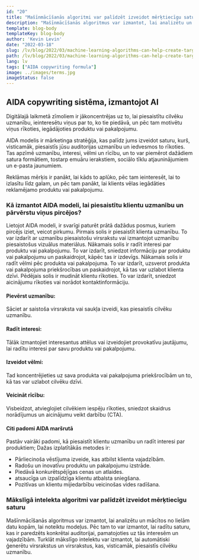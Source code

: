 ```yaml
---
id: "20"
title: "Mašīnmācīšanās algoritmi var palīdzēt izveidot mērķtiecīgu saturu"
description: "Mašīnmācīšanās algoritmus var izmantot, lai analizētu un mācītos no lielām datu kopām, lai noteiktu modeļus. Pēc tam to var izmantot, lai radītu saturu, kas ir paredzēts konkrētai auditorijai, pamatojoties uz tās interesēm. Izmantojot mašīnmācīšanos, uzņēmumi var radīt saturu, kas ir atbilstošāks klientiem un palīdz palielināt pārdošanas apjomus."
template: blog-body
templateKey: blog-body
author: 'Kevin Levin'
date: "2022-03-18"
slug: /lv/blog/2022/03/machine-learning-algorithms-can-help-create-targeted-content
path: /lv/blog/2022/03/machine-learning-algorithms-can-help-create-targeted-content
lang: lv
tags: ["AIDA copywriting formula"]
image: ../images/terms.jpg
imageStatus: false
---
```

## AIDA copywriting sistēma, izmantojot AI

Digitālajā laikmetā zīmoliem ir jākoncentrējas uz to, lai piesaistītu cilvēku uzmanību, ieinteresētu viņus par to, ko tie piedāvā, un pēc tam motivētu viņus rīkoties, iegādājoties produktu vai pakalpojumu.

AIDA modelis ir mārketinga stratēģija, kas palīdz jums izveidot saturu, kurš, visticamāk, piesaistīs jūsu auditorijas uzmanību un iedvesmos to rīkoties. Tas apzīmē uzmanību, interesi, vēlmi un rīcību, un to var piemērot dažādiem satura formātiem, tostarp emuāru ierakstiem, sociālo tīklu atjauninājumiem un e-pasta jaunumiem.

Reklāmas mērķis ir panākt, lai kāds to aplūko, pēc tam ieinteresēt, lai to izlasītu līdz galam, un pēc tam panākt, lai klients vēlas iegādāties reklamējamo produktu vai pakalpojumu.

### Kā izmantot AIDA modeli, lai piesaistītu klientu uzmanību un pārvērstu viņus pircējos?

Lietojot AIDA modeli, ir svarīgi paturēt prātā dažādus posmus, kuriem pircējs iziet, veicot pirkumu. Pirmais solis ir piesaistīt klienta uzmanību. To var izdarīt ar uzmanību piesaistošu virsrakstu vai izmantojot uzmanību piesaistošus vizuālus materiālus. Nākamais solis ir radīt interesi par produktu vai pakalpojumu. To var izdarīt, sniedzot informāciju par produktu vai pakalpojumu un paskaidrojot, kāpēc tas ir izdevīgs. Nākamais solis ir radīt vēlmi pēc produkta vai pakalpojuma. To var izdarīt, uzsverot produkta vai pakalpojuma priekšrocības un paskaidrojot, kā tas var uzlabot klienta dzīvi. Pēdējais solis ir mudināt klientu rīkoties. To var izdarīt, sniedzot aicinājumu rīkoties vai norādot kontaktinformāciju.

#### Pievērst uzmanību:

Sāciet ar saistoša virsraksta vai saukļa izveidi, kas piesaistīs cilvēku uzmanību.


#### Radīt interesi:

Tālāk izmantojiet interesantus attēlus vai izveidojiet provokatīvu jautājumu, lai radītu interesi par savu produktu vai pakalpojumu.

#### Izveidot vēlmi:

Tad koncentrējieties uz sava produkta vai pakalpojuma priekšrocībām un to, kā tas var uzlabot cilvēku dzīvi.

#### Veicināt rīcību:


Visbeidzot, atvieglojiet cilvēkiem iespēju rīkoties, sniedzot skaidrus norādījumus un aicinājumu veikt darbību (CTA).


#### Citi padomi AIDA maršrutā

Pastāv vairāki padomi, kā piesaistīt klientu uzmanību un radīt interesi par produktiem; Dažas izplatītākās metodes ir:

- Pārliecinoša vēstījuma izveide, kas atbilst klienta vajadzībām.
- Radošu un inovatīvu produktu un pakalpojumu izstrāde.
- Piedāvā konkurētspējīgas cenas un atlaides.
- atsaucīga un izpalīdzīga klientu atbalsta sniegšana.
- Pozitīvas un klientu mijiedarbību veicinošas vides radīšana.

### Mākslīgā intelekta algoritmi var palīdzēt izveidot mērķtiecīgu saturu
Mašīnmācīšanās algoritmus var izmantot, lai analizētu un mācītos no lielām datu kopām, lai noteiktu modeļus. Pēc tam to var izmantot, lai radītu saturu, kas ir paredzēts konkrētai auditorijai, pamatojoties uz tās interesēm un vajadzībām. Turklāt mākslīgo intelektu var izmantot, lai automātiski ģenerētu virsrakstus un virsrakstus, kas, visticamāk, piesaistīs cilvēku uzmanību.
